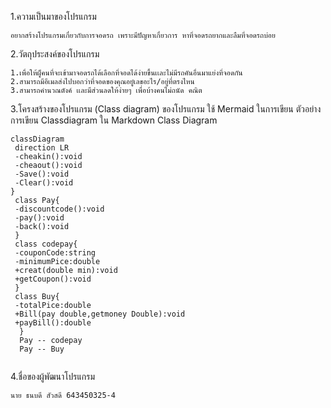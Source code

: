 1.ความเป็นมาของโปรแกรม
  ```
 อยากสร้างโปรแกรมเกี่ยวกับการจอดรถ เพราะมีปัญหาเกี่ยวการ หาที่จอดรถยากและลืมที่จอดรถบ่อย 
  ```
2.วัตถุประสงค์ของโปรแกรม
 ```
 1.เพื่อให้ผู็คนที่จะเข้ามาจอดรถได้เลือกที่จอดได้ง่ายขึ้นเเละไม่มีรถคันอื่นมาแย่งที่จอดกัน
 2.สามารถมีอีเมลส่งไปบอกว่าที่จอดของคุณอยู๋เลขอะไร/อยู่ที่ตรงไหน
 3.สามารถคำนวณตังค์ เเละมีส่วนลดให้ง่ายๆ เพื่อบ้างคนไม่ถนัด คณิต 
 ```
3.โครงสร้างของโปรแกรม (Class diagram) ของโปรแกรม ใช้ Mermaid ในการเขียน ตัวอย่าง การเขียน Classdiagram ใน Markdown
 Class Diagram
 ```mermaid
classDiagram
  direction LR
  -cheakin():void
  -cheaout():void
  -Save():void
  -Clear():void
}
  class Pay{
  -discountcode():void
  -pay():void
  -back():void
  }
  class codepay{
  -couponCode:string
  -minimumPice:double
  +creat(double min):void
  +getCoupon():void
  }
  class Buy{
  -totalPice:double
  +Bill(pay double,getmoney Double):void
  +payBill():double
   }
   Pay -- codepay
   Pay -- Buy
   
  ```
 4.ชื่อของผู้พัฒนาโปรแกรม
  ```
 นาย ธนบดี สัวสดี 643450325-4
  ```
